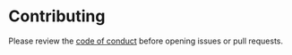 # Contributing

Please review the [code of conduct]('code-of-conduct.md') before opening issues
or pull requests.
